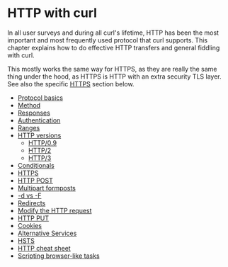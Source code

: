 # HTTP with curl

In all user surveys and during all curl's lifetime, HTTP has been the most
important and most frequently used protocol that curl supports. This chapter
explains how to do effective HTTP transfers and general fiddling with curl.

This mostly works the same way for HTTPS, as they are really the same thing
under the hood, as HTTPS is HTTP with an extra security TLS layer. See also
the specific [HTTPS](#https) section below.

  * [Protocol basics](http/basics.md)
  * [Method](http/method.md)
  * [Responses](http/response.md)
  * [Authentication](http/auth.md)
  * [Ranges](http/ranges.md)
  * [HTTP versions](http/versions.md)
    * [HTTP/0.9](http/versions/http09.md)
    * [HTTP/2](http/versions/http2.md)
    * [HTTP/3](http/versions/http3.md)
  * [Conditionals](http/conditionals.md)
  * [HTTPS](http/https.md)
  * [HTTP POST](http/post.md)
  * [Multipart formposts](http/multipart.md)
  * [-d vs -F](http/postvspost.md)
  * [Redirects](http/redirects.md)
  * [Modify the HTTP request](http/requests.md)
  * [HTTP PUT](http/put.md)
  * [Cookies](http/cookies.md)
  * [Alternative Services](http/altsvc.md)
  * [HSTS](http/hsts.md)
  * [HTTP cheat sheet](http/cheatsheet.md)
  * [Scripting browser-like tasks](http/browserlike.md)
